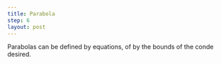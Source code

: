 ```yaml
---
title: Parabola
step: 6
layout: post
---
```


Parabolas can be defined by equations, of by the bounds of the conde desired. 

<script src="https://gist.github.com/madhephaestus/272cb92d41d9d4daee281e545048772c.js"></script>

